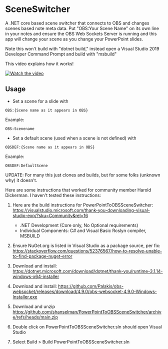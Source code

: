 # SceneSwitcher
A .NET core based scene switcher that connects to OBS and changes scenes based note meta data. Put "OBS:Your Scene Name" on its own line in your notes and ensure the OBS Web Sockets Server is running and this app will change your scene as you change your PowerPoint slides.

Note this won't build with "dotnet build," instead open a Visual Studio 2019 Developer Command Prompt and build with "msbuild"

This video explains how it works!

[![Watch the video](https://i.imgur.com/v369AtP.png)](https://www.youtube.com/watch?v=ciNcxi2bPwM)

## Usage
* Set a scene for a slide with 
```<language>
OBS:{Scene name as it appears in OBS}
```

Example:
```<language>
OBS:Scenename
```

* Set a default scene (used when a scene is not defined) with
```<language>
OBSDEF:{Scene name as it appears in OBS}
```

Example:
```<language>
OBSDEF:DefaultScene
```

UPDATE: For many this just clones and builds, but for some folks (unknown why) it doesn't.

Here are some instructions that worked for community member Harold Dickerman. I haven't tested these instructions:

1. Here are the build instructions for PowerPointToOBSSceneSwitcher:
https://visualstudio.microsoft.com/thank-you-downloading-visual-studio-exp/?sku=Community&rel=16

    - .NET Development (Core only, No Optional requirements)
    - Individual Components: C# and Visual Basic Roslyn compiler, MSBUILD

2. Ensure NuGet.org is listed in Visual Studio as a package source, per fix: https://stackoverflow.com/questions/52376567/how-to-resolve-unable-to-find-package-nuget-error 

3. Download and install: https://dotnet.microsoft.com/download/dotnet/thank-you/runtime-3.1.14-windows-x64-installer

4. Download and install: https://github.com/Palakis/obs-websocket/releases/download/4.9.0/obs-websocket-4.9.0-Windows-Installer.exe

5. Download and unzip https://github.com/shanselman/PowerPointToOBSSceneSwitcher/archive/refs/heads/main.zip

6. Double click on PowerPointToOBSSceneSwitcher.sln should open Visual Studio

7. Select Build > Build PowerPointToOBSSceneSwitcher.sln
